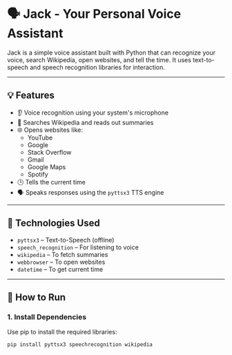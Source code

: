 # 🗣️ Jack - Your Personal Voice Assistant

Jack is a simple voice assistant built with Python that can recognize your voice, search Wikipedia, open websites, and tell the time. It uses text-to-speech and speech recognition libraries for interaction.

---

## 💡 Features

- 👂 Voice recognition using your system's microphone
- 🧠 Searches Wikipedia and reads out summaries
- 🌐 Opens websites like:
  - YouTube
  - Google
  - Stack Overflow
  - Gmail
  - Google Maps
  - Spotify
- 🕒 Tells the current time
- 🗣️ Speaks responses using the `pyttsx3` TTS engine

---

## 🔧 Technologies Used

- `pyttsx3` – Text-to-Speech (offline)
- `speech_recognition` – For listening to voice
- `wikipedia` – To fetch summaries
- `webbrowser` – To open websites
- `datetime` – To get current time

---

## 🚀 How to Run

### 1. Install Dependencies

Use pip to install the required libraries:

```bash
pip install pyttsx3 speechrecognition wikipedia

